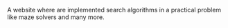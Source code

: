 A website where are implemented search algorithms in a practical problem like maze solvers and many more.